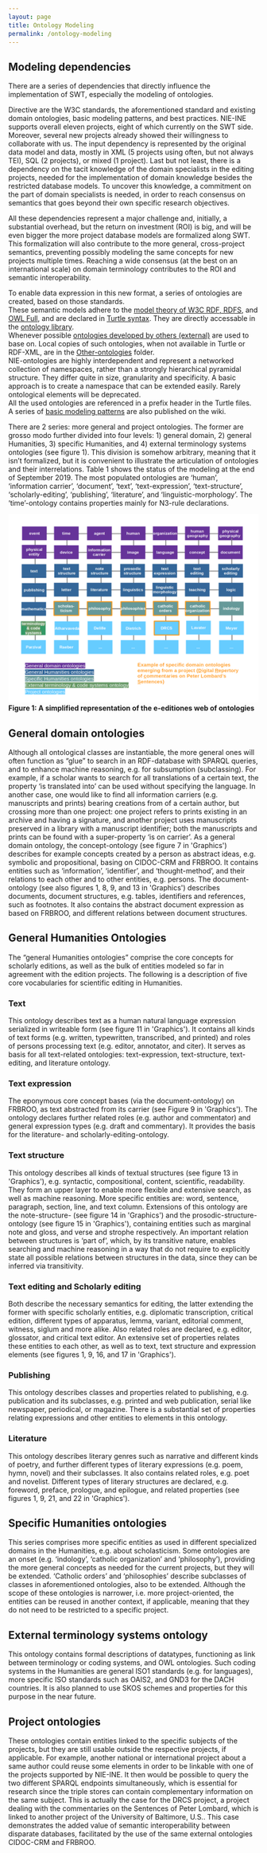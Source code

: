```yaml
---
layout: page
title: Ontology Modeling
permalink: /ontology-modeling
---
```

## Modeling dependencies
There are a series of dependencies that directly influence the implementation of SWT, especially the modeling of ontologies.

<!---![figure](/assets/images/ontology-dependence.png)
**Figure 1: Resources on which ontology modeling is depending**--->

Directive are the W3C standards, the aforementioned standard and existing domain ontologies, basic modeling patterns, and best practices.
NIE-INE supports overall eleven projects, eight of which currently on the SWT side. Moreover, several new projects already showed their willingness to collaborate with us. The input dependency is represented by the original data model and data, mostly in XML (5 projects using often, but not always TEI), SQL (2 projects), or mixed (1 project).
Last but not least, there is a dependency on the tacit knowledge of the domain specialists in the editing projects, needed for the implementation of domain knowledge besides the restricted database models. To uncover this knowledge, a commitment on the part of domain specialists is needed, in order to reach consensus on semantics that goes beyond their own specific research objectives.

All these dependencies represent a major challenge and, initially, a substantial overhead, but the return on investment (ROI) is big, and will be even bigger the more project database models are formalized along SWT. This formalization will also contribute to the more general, cross-project semantics, preventing possibly modeling the same concepts for new projects multiple times. Reaching a wide consensus (at the best on an international scale) on domain terminology contributes to the ROI and semantic interoperability.

  
To enable data expression in this new format, a series of ontologies are created, based on those standards.  
These semantic models adhere to the [model theory of W3C RDF, RDFS](https://www.w3.org/TR/rdf-mt/), and [OWL Full](https://www.w3.org/TR/owl-semantics/), and are declared in [Turtle syntax](https://www.w3.org/TR/turtle/). They are directly accessable in the [ontology library](http://e-editiones.ch/ontology-library).  
Whenever possible [ontologies developed by others (external)](https://github.com/nie-ine/Ontologies/wiki/1.-Introduction-to-Semantic-Web-technology#other-ontologies-used-in-humanities-and-publishing) are used to base on. Local copies of such ontologies, when not available in Turtle or RDF-XML, are in the [Other-ontologies](https://github.com/nie-ine/Ontologies/tree/master/Other-ontologies) folder.  
NIE-ontologies are highly interdependent and represent a networked collection of namespaces, rather than a strongly hierarchical pyramidal structure. They differ quite in size, granularity and specificity. A basic approach is to create a namespace that can be extended easily. Rarely ontological elements will be deprecated.  
All the used ontologies are referenced in a prefix header in the Turtle files.  
A series of [basic modeling patterns](https://github.com/nie-ine/Ontologies/wiki/2.-Basic-modeling-patterns) are also published on the wiki.

There are 2 series: more general and project ontologies. The former are grosso modo further divided into four levels: 1) general domain, 2) general Humanities, 3) specific Humanities, and 4) external terminology systems ontologies (see figure 1). This division is somehow arbitrary, meaning that it isn’t formalized, but it is convenient to illustrate the articulation of ontologies and their interrelations. Table 1 shows the status of the modeling at the end of September 2019. The most populated ontologies are ‘human’, ‘information carrier’, ‘document’, ‘text’, ‘text-expression’, ‘text-structure’, ‘scholarly-editing’, ‘publishing’, ‘literature’, and ‘linguistic-morphology’. The ‘time’-ontology contains properties mainly for N3-rule declarations.

![figure](/assets/images/ontologies-network.png)
**Figure 1: A simplified representation of the e-editiones web of ontologies**

<!---![figure](/assets/images/e-editiones-ontologies_numbers.png)
**Table 1: NIE ontologies in numbers at end of June 2020**--->

## General domain ontologies
Although all ontological classes are instantiable, the more general ones will often function as “glue” to search in an RDF-database with SPARQL queries, and to enhance machine reasoning, e.g. for subsumption (subclassing). For example, if a scholar wants to search for all translations of a certain text, the property ‘is translated into’ can be used without specifying the language. In another case, one would like to find all information carriers (e.g. manuscripts and prints) bearing creations from of a certain author, but crossing more than one project: one project refers to prints existing in an archive and having a signature, and another project uses manuscripts preserved in a library with a manuscript identifier; both the manuscripts and prints can be found with a super-property ‘is on carrier’.
As a general domain ontology, the concept-ontology (see figure 7 in 'Graphics') describes for example concepts created by a person as abstract ideas, e.g. symbolic and propositional, basing on CIDOC-CRM and FRBROO. It contains entities such as ‘information’, ‘identifier’, and ‘thought-method’, and their relations to each other and to other entities, e.g. persons. The document-ontology (see also figures 1, 8, 9, and 13 in 'Graphics') describes documents, document structures, e.g. tables, identifiers and references, such as footnotes. It also contains the abstract document expression as based on FRBROO, and different relations between document structures.

## General Humanities Ontologies
The “general Humanities ontologies” comprise the core concepts for scholarly editions, as well as the bulk of entities modeled so far in agreement with the edition projects. The following is a description of five core vocabularies for scientific editing in Humanities.

### Text
This ontology describes text as a human natural language expression serialized in writeable form (see figure 11 in 'Graphics'). It contains all kinds of text forms (e.g. written, typewritten, transcribed, and printed) and roles of persons processing text (e.g. editor, annotator, and citer). It serves as basis for all text-related ontologies: text-expression, text-structure, text-editing, and literature ontology.

### Text expression
The eponymous core concept bases (via the document-ontology) on FRBROO, as text abstracted from its carrier (see Figure 9 in 'Graphics'). The ontology declares further related roles (e.g. author and commentator) and general expression types (e.g. draft and commentary). It provides the basis for the literature- and scholarly-editing-ontology.

### Text structure
This ontology describes all kinds of textual structures (see figure 13 in 'Graphics'), e.g. syntactic, compositional, content, scientific, readability. They form an upper layer to enable more flexible and extensive search, as well as machine reasoning. More specific entities are: word, sentence, paragraph, section, line, and text column. Extensions of this ontology are the note-structure- (see figure 14 in 'Graphics') and the prosodic-structure-ontology (see figure 15 in 'Graphics'), containing entities such as marginal note and gloss, and verse and strophe respectively. An important relation between structures is ‘part of’, which, by its transitive nature, enables searching and machine reasoning in a way that do not require to explicitly state all possible relations between structures in the data, since they can be inferred via transitivity.

### Text editing and Scholarly editing
Both describe the necessary semantics for editing, the latter extending the former with specific scholarly entities, e.g. diplomatic transcription, critical edition, different types of apparatus, lemma, variant, editorial comment, witness, siglum and more alike. Also related roles are declared, e.g. editor, glossator, and critical text editor. An extensive set of properties relates these entities to each other, as well as to text, text structure and expression elements (see figures 1, 9, 16, and 17 in 'Graphics').

### Publishing
This ontology describes classes and properties related to publishing, e.g. publication and its subclasses, e.g. printed and web publication, serial like newspaper, periodical, or magazine. There is a substantial set of properties relating expressions and other entities to elements in this ontology.

### Literature
This ontology describes literary genres such as narrative and different kinds of poetry, and further different types of literary expressions (e.g. poem, hymn, novel) and their subclasses. It also contains related roles, e.g. poet and novelist. Different types of literary structures are declared, e.g. foreword, preface, prologue, and epilogue, and related properties (see figures 1, 9, 21, and 22 in 'Graphics').

## Specific Humanities ontologies
This series comprises more specific entities as used in different specialized domains in the Humanities, e.g. about scholasticism. Some ontologies are an onset (e.g. ‘indology’, ‘catholic organization’ and ‘philosophy’), providing the more general concepts as needed for the current projects, but they will be extended. ‘Catholic orders’ and ‘philosophies’ describe subclasses of classes in aforementioned ontologies, also to be extended.
Although the scope of these ontologies is narrower, i.e. more project-oriented, the entities can be reused in another context, if applicable, meaning that they do not need to be restricted to a specific project.

## External terminology systems ontology
This ontology contains formal descriptions of datatypes, functioning as link between terminology or coding systems, and OWL ontologies. Such coding systems in the Humanities are general ISO1 standards (e.g. for languages), more specific ISO standards such as OAIS2, and GND3 for the DACH countries. It is also planned to use SKOS schemes and properties for this purpose in the near future.

## Project ontologies
These ontologies contain entities linked to the specific subjects of the projects, but they are still usable outside the respective projects, if applicable. For example, another national or international project about a same author could reuse some elements in order to be linkable with one of the projects supported by NIE-INE. It then would be possible to query the two different SPARQL endpoints simultaneously, which is essential for research since the triple stores can contain complementary information on the same subject. This is actually the case for the DRCS project, a project dealing with the commentaries on the Sentences of Peter Lombard, which is linked to another project of the University of Baltimore, U.S.. This case demonstrates the added value of semantic interoperability between disparate databases, facilitated by the use of the same external ontologies CIDOC-CRM and FRBROO.